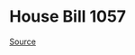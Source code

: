 # House Bill 1057

[Source](http://lawfilesext.leg.wa.gov/biennium/2023-24/Pdf/Bills/House%20Bills/1057.pdf)